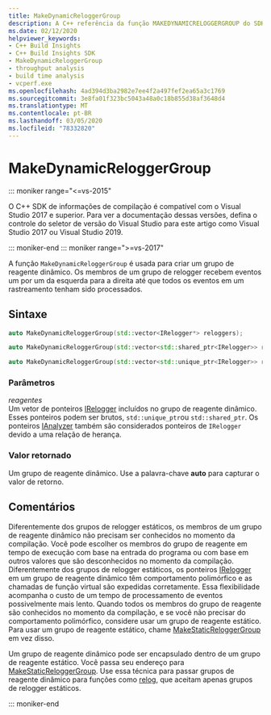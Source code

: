 ```yaml
---
title: MakeDynamicReloggerGroup
description: A C++ referência da função MAKEDYNAMICRELOGGERGROUP do SDK do insights do Build.
ms.date: 02/12/2020
helpviewer_keywords:
- C++ Build Insights
- C++ Build Insights SDK
- MakeDynamicReloggerGroup
- throughput analysis
- build time analysis
- vcperf.exe
ms.openlocfilehash: 4ad394d3ba2982e7ee4f2a497fef2ea65a3c1769
ms.sourcegitcommit: 3e8fa01f323bc5043a48a0c18b855d38af3648d4
ms.translationtype: MT
ms.contentlocale: pt-BR
ms.lasthandoff: 03/05/2020
ms.locfileid: "78332820"
---
```

# <a name="makedynamicreloggergroup"></a>MakeDynamicReloggerGroup

::: moniker range="<=vs-2015"

O C++ SDK de informações de compilação é compatível com o Visual Studio 2017 e superior. Para ver a documentação dessas versões, defina o controle do seletor de versão do Visual Studio para este artigo como Visual Studio 2017 ou Visual Studio 2019.

::: moniker-end
::: moniker range=">=vs-2017"

A função `MakeDynamicReloggerGroup` é usada para criar um grupo de reagente dinâmico. Os membros de um grupo de relogger recebem eventos um por um da esquerda para a direita até que todos os eventos em um rastreamento tenham sido processados.

## <a name="syntax"></a>Sintaxe

```cpp
auto MakeDynamicReloggerGroup(std::vector<IRelogger*> reloggers);

auto MakeDynamicReloggerGroup(std::vector<std::shared_ptr<IRelogger>> reloggers);

auto MakeDynamicReloggerGroup(std::vector<std::unique_ptr<IRelogger>> reloggers);
```

### <a name="parameters"></a>Parâmetros

*reagentes*\
Um vetor de ponteiros [IRelogger](../other-types/irelogger-class.md) incluídos no grupo de reagente dinâmico. Esses ponteiros podem ser brutos, `std::unique_ptr`ou `std::shared_ptr`. Os ponteiros [IAnalyzer](../other-types/ianalyzer-class.md) também são considerados ponteiros de `IRelogger` devido a uma relação de herança.

### <a name="return-value"></a>Valor retornado

Um grupo de reagente dinâmico. Use a palavra-chave **auto** para capturar o valor de retorno.

## <a name="remarks"></a>Comentários

Diferentemente dos grupos de relogger estáticos, os membros de um grupo de reagente dinâmico não precisam ser conhecidos no momento da compilação. Você pode escolher os membros do grupo de reagente em tempo de execução com base na entrada do programa ou com base em outros valores que são desconhecidos no momento da compilação. Diferentemente dos grupos de relogger estáticos, os ponteiros [IRelogger](../other-types/irelogger-class.md) em um grupo de reagente dinâmico têm comportamento polimórfico e as chamadas de função virtual são expedidas corretamente. Essa flexibilidade acompanha o custo de um tempo de processamento de eventos possivelmente mais lento. Quando todos os membros do grupo de reagente são conhecidos no momento da compilação, e se você não precisar do comportamento polimórfico, considere usar um grupo de reagente estático. Para usar um grupo de reagente estático, chame [MakeStaticReloggerGroup](make-static-relogger-group.md) em vez disso.

Um grupo de reagente dinâmico pode ser encapsulado dentro de um grupo de reagente estático. Você passa seu endereço para [MakeStaticReloggerGroup](make-static-relogger-group.md). Use essa técnica para passar grupos de reagente dinâmico para funções como [relog](relog.md), que aceitam apenas grupos de relogger estáticos.

::: moniker-end

